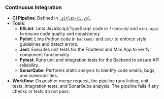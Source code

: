 ### Continuous Integration

- **CI Pipeline**: Defined in [`.gitlab-ci.yml`](https://gitlab.pg.innopolis.university/daha-40/daha/-/blob/main/.gitlab-ci.yml).
- **Tools**:
  - **ESLint**: Lints JavaScript/TypeScript code in `frontend/` and `mini-app/` to ensure code quality and consistency.
  - **Pylint**: Lints Python code in `backend/` and `bot/` to enforce style guidelines and detect errors.
  - **Jest**: Executes unit tests for the Frontend and Mini App to verify component functionality.
  - **Pytest**: Runs unit and integration tests for the Backend to ensure API reliability.
  - **SonarQube**: Performs static analysis to identify code smells, bugs, and vulnerabilities.
- **Workflow**: On push or merge request, the pipeline runs linting, unit tests, integration tests, and SonarQube analysis. The pipeline fails if any checks or tests do not pass.